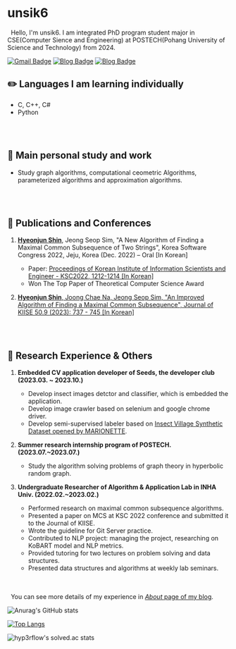 
# unsik6

&nbsp;&nbsp;Hello, I'm unsik6. I am integrated PhD program student major in CSE(Computer Sience and Engineering) at POSTECH(Pohang University of Science and Technology) from 2024.

[![Gmail Badge](https://img.shields.io/badge/-Gmail-d14836?style=flat-square&logo=Gmail&logoColor=white&link=mailto:tlsguswns1196xx@gmail.com)](mailto:tlsguswns1196xx@gmail.com)
[![Blog Badge](http://img.shields.io/badge/NaverBlog-03C75A?style=flat-square&logo=Naver&link=https://blog.naver.com/tlsguswns119)](https://blog.naver.com/tlsguswns119) [![Blog Badge](http://img.shields.io/badge/GitBlog-181717?style=flat-square&logo=GitHub&link=https://unsik6.github.io/about/)](https://unsik6.github.io/)

## :pencil2: Languages I am learning individually
-  C, C++, C#
-  Python

<br/><br/>

## :open_file_folder: Main personal study and work
- Study graph algorithms, computational ceometric Algorithms, parameterized algorithms and approximation algorithms.

<br/><br/>

## :bookmark_tabs: Publications and Conferences
1. <b><u>Hyeonjun Shin</u></b>, Jeong Seop Sim, "A New Algorithm of Finding a Maximal Common Subsequence of Two Strings", Korea Software Congress 2022, Jeju, Korea (Dec. 2022) – Oral [In Korean]
    - Paper: [Proceedings of Korean Institute of Information Scientists and Engineer - KSC2022, 1212-1214 [In Korean]](https://www.dbpia.co.kr/journal/articleDetail?nodeId=NODE11224388)
    - Won The Top Paper of Theoretical Computer Science Award


2. [<b><u>Hyeonjun Shin</u></b>, Joong Chae Na, Jeong Seop Sim, "An Improved Algorithm of Finding a Maximal Common Subsequence", Journal of KIISE 50.9 (2023): 737 - 745 [In Korean]](https://www.dbpia.co.kr/journal/articleDetail?nodeId=NODE11519753)

<br/><br/>

## :runner: Research Experience & Others
1. <b>Embedded CV application developer of Seeds, the developer club (2023.03. ~ 2023.10.)</b>
    - Develop insect images detctor and classifier, which is embedded the application.<br/>
    - Develop image crawler based on selenium and google chrome driver.<br/>
    - Develop semi-supervised labeler based on <a href = "https://www.kaggle.com/datasets/vencerlanz09/insect-village-synthetic-dataset">Insect Village Synthetic Dataset opened by MARIONETTE</a>.


2. <b>Summer research internship program of POSTECH. (2023.07.~2023.07.)</b>
    - Study the algorithm solving problems of graph theory in hyperbolic random graph.


3. <b>Undergraduate Researcher of Algorithm & Application Lab in INHA Univ. (2022.02.~2023.02.)</b>
	- Performed research on maximal common subsequence algorithms.<br/>
	- Presented a paper on MCS at KSC 2022 conference and submitted it to the Journal 
of KIISE.<br/>
	- Wrote the guideline for Git Server practice.<br/>
	- Contributed to NLP project: managing the project, researching on KoBART model 
and NLP metrics.<br/>
	- Provided tutoring for two lectures on problem solving and data structures.<br/>
	- Presented data structures and algorithms at weekly lab seminars.<br/>

<br/> <br/>
&nbsp;&nbsp;You can see more details of my experience in [<i>About</i> page of my blog](https://unsik6.github.io/about.html).


![Anurag's GitHub stats](https://github-readme-stats.vercel.app/api?username=unsik6&show_icons=true&theme=tokyonight)


[![Top Langs](https://github-readme-stats.vercel.app/api/top-langs/?username=unsik6&layout=compact)](https://github.com/anuraghazra/github-readme-stats)



![hyp3rflow's solved.ac stats](https://github-readme-solvedac.hyp3rflow.vercel.app/api/?handle=unsik6)

<!---
Unsik6/Unsik6 is a ✨ special ✨ repository because its `README.md` (this file) appears on your GitHub profile.
You can click the Preview link to take a look at your changes.
--->
